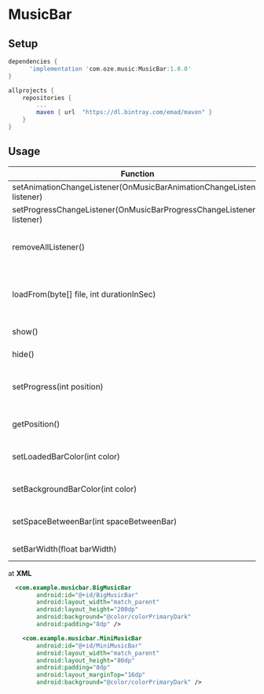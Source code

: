 # MusicBar


## Setup

```groovy
dependencies {
      'implementation 'com.oze.music:MusicBar:1.0.0'
}
```
```groovy
allprojects {
    repositories {
        ... 
        maven { url  "https://dl.bintray.com/emad/maven" }
    }
}
```
## Usage

Function | Description
------------ | -------------
setAnimationChangeListener(OnMusicBarAnimationChangeListener listener) | animation listener
setProgressChangeListener(OnMusicBarProgressChangeListener listener) | progress listener
removeAllListener() | remove Progress and Animation listener
loadFrom(byte[] file, int durationInSec) | load from music file as byte[] with duration in sec
show() | start show animation
hide() | start hide animation
setProgress(int position) | move to specified position (in milisecand) 
getPosition() | return current progress position
setLoadedBarColor(int color) | change progressed bar color
setBackgroundBarColor(int color) | change unprogressed bar color
setSpaceBetweenBar(int spaceBetweenBar) | change distance between bars
setBarWidth(float barWidth) | change bar width


at **XML** 
```XML
  <com.example.musicbar.BigMusicBar
        android:id="@+id/BigMusicBar"
        android:layout_width="match_parent"
        android:layout_height="200dp"
        android:background="@color/colorPrimaryDark"
        android:padding="8dp" />

    <com.example.musicbar.MiniMusicBar
        android:id="@+id/MiniMusicBar"
        android:layout_width="match_parent"
        android:layout_height="80dp"
        android:padding="8dp"
        android:layout_marginTop="16dp"
        android:background="@color/colorPrimaryDark" />
```
